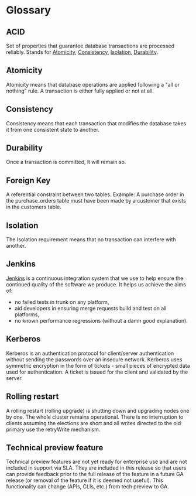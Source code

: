 # Glossary

## ACID
    
Set of properties that guarantee database transactions are processed reliably. Stands for [Atomicity](#atomicity), [Consistency](#consistency), [Isolation](#isolation), [Durability](#durability).

## Atomicity

Atomicity means that database operations are applied following a "all or nothing" rule. A transaction is either fully applied or not at all.

## Consistency

Consistency means that each transaction that modifies the database takes it from one consistent state to another.

## Durability

Once a transaction is committed, it will remain so.

## Foreign Key

A referential constraint between two tables. Example: A purchase order in the purchase_orders table must have been made by a customer that exists in the customers table.

## Isolation
    
The Isolation requirement means that no transaction can interfere with another.

## Jenkins

[Jenkins](http://www.jenkins-ci.org) is a continuous integration system that we use to help ensure the continued quality of the software we produce. It helps us achieve the aims of:

* no failed tests in trunk on any platform,
* aid developers in ensuring merge requests build and test on all platforms,
* no known performance regressions (without a damn good explanation).

## Kerberos

Kerberos is an authentication protocol for client/server authentication without sending the passwords over an insecure network. Kerberos uses symmetric encryption in the form of tickets - small pieces of encrypted data used for authentication. A ticket is issued for the client and validated by the server.  

## Rolling restart

A rolling restart (rolling upgrade) is shutting down and upgrading nodes one by one. The whole cluster remains operational. There is no interruption to clients assuming the elections are short and all writes directed to the old primary use the retryWrite mechanism.

## Technical preview feature

Technical preview features are not yet ready for enterprise use and are not included in support via SLA. They are included in this release so that users can provide feedback prior to the full release of the feature in a future GA release (or removal of the feature if it is deemed not useful). This functionality can change (APIs, CLIs, etc.) from tech preview to GA.
